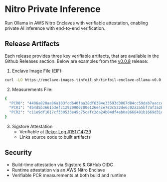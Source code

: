 # Nitro Private Inference

Run Ollama in AWS Nitro Enclaves with verifiable attestation, enabling private AI inference with end-to-end verification.

## Release Artifacts

Each release provides three key verifiable artifacts, that are available in the Github Releases section. Below are examples from the [v0.0.8](https://github.com/tinfoilanalytics/nitro-private-inference-image/releases/tag/v0.0.8) release:

1. Enclave Image File (EIF):

```bash
curl -LO https://enclave-images.tinfoil.sh/tinfoil-enclave-ollama-v0.0.8.eif
```

2. Measurements File:

```bash
{
  "PCR0": "4406a820aa96a103fcd640faa28df6384e33593d3867d84cc59dab7aaccea8897474d4058a317466eaf1234a56cc208e",
  "PCR1": "4b4d5b3661b3efc12920900c80e126e4ce783c522de6c02a2a5bf7af3a2b9327b86776f188e4be1c1c404a129dbda493",
  "PCR2": "c11e9df1617cf330533e45c75cafc2da24b04df4eb0a8668481b1669d31df4a690e8af687855318fb335fb2bbd596ffb"
}
```

3. Sigstore Attestation
    - Verifiable at [Rekor Log #151714739](https://search.sigstore.dev/?logIndex=151714739)
    - Links source code to built artifacts


## Security

- Build-time attestation via Sigstore & GitHub OIDC
- Runtime attestation via an AWS Nitro Enclave
- Verifiable PCR measurements at both build and runtime
